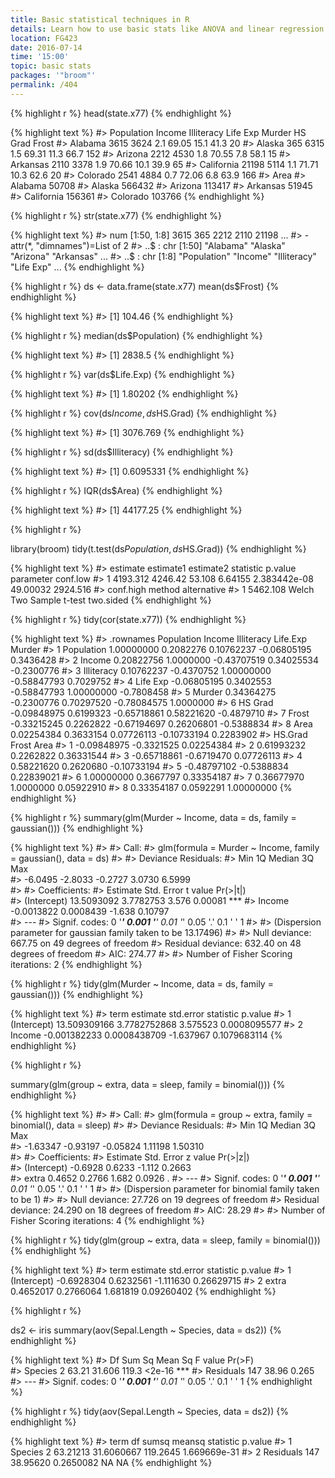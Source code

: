 ```yaml
---
title: Basic statistical techniques in R
details: Learn how to use basic stats like ANOVA and linear regression!
location: FG423
date: 2016-07-14
time: '15:00'
topic: basic stats
packages: '"broom"'
permalink: /404
---
```



{% highlight r %}
head(state.x77)
{% endhighlight %}



{% highlight text %}
#>            Population Income Illiteracy Life Exp Murder HS Grad Frost
#> Alabama          3615   3624        2.1    69.05   15.1    41.3    20
#> Alaska            365   6315        1.5    69.31   11.3    66.7   152
#> Arizona          2212   4530        1.8    70.55    7.8    58.1    15
#> Arkansas         2110   3378        1.9    70.66   10.1    39.9    65
#> California      21198   5114        1.1    71.71   10.3    62.6    20
#> Colorado         2541   4884        0.7    72.06    6.8    63.9   166
#>              Area
#> Alabama     50708
#> Alaska     566432
#> Arizona    113417
#> Arkansas    51945
#> California 156361
#> Colorado   103766
{% endhighlight %}



{% highlight r %}
str(state.x77)
{% endhighlight %}



{% highlight text %}
#>  num [1:50, 1:8] 3615 365 2212 2110 21198 ...
#>  - attr(*, "dimnames")=List of 2
#>   ..$ : chr [1:50] "Alabama" "Alaska" "Arizona" "Arkansas" ...
#>   ..$ : chr [1:8] "Population" "Income" "Illiteracy" "Life Exp" ...
{% endhighlight %}



{% highlight r %}
ds <- data.frame(state.x77)
mean(ds$Frost)
{% endhighlight %}



{% highlight text %}
#> [1] 104.46
{% endhighlight %}



{% highlight r %}
median(ds$Population)
{% endhighlight %}



{% highlight text %}
#> [1] 2838.5
{% endhighlight %}



{% highlight r %}
var(ds$Life.Exp)
{% endhighlight %}



{% highlight text %}
#> [1] 1.80202
{% endhighlight %}



{% highlight r %}
cov(ds$Income, ds$HS.Grad)
{% endhighlight %}



{% highlight text %}
#> [1] 3076.769
{% endhighlight %}



{% highlight r %}
sd(ds$Illiteracy)
{% endhighlight %}



{% highlight text %}
#> [1] 0.6095331
{% endhighlight %}



{% highlight r %}
IQR(ds$Area)
{% endhighlight %}



{% highlight text %}
#> [1] 44177.25
{% endhighlight %}



{% highlight r %}

library(broom)
tidy(t.test(ds$Population, ds$HS.Grad))
{% endhighlight %}



{% highlight text %}
#>   estimate estimate1 estimate2 statistic      p.value parameter conf.low
#> 1 4193.312   4246.42    53.108   6.64155 2.383442e-08  49.00032 2924.516
#>   conf.high                  method alternative
#> 1  5462.108 Welch Two Sample t-test   two.sided
{% endhighlight %}



{% highlight r %}
tidy(cor(state.x77))
{% endhighlight %}



{% highlight text %}
#>    .rownames  Population     Income  Illiteracy    Life.Exp     Murder
#> 1 Population  1.00000000  0.2082276  0.10762237 -0.06805195  0.3436428
#> 2     Income  0.20822756  1.0000000 -0.43707519  0.34025534 -0.2300776
#> 3 Illiteracy  0.10762237 -0.4370752  1.00000000 -0.58847793  0.7029752
#> 4   Life Exp -0.06805195  0.3402553 -0.58847793  1.00000000 -0.7808458
#> 5     Murder  0.34364275 -0.2300776  0.70297520 -0.78084575  1.0000000
#> 6    HS Grad -0.09848975  0.6199323 -0.65718861  0.58221620 -0.4879710
#> 7      Frost -0.33215245  0.2262822 -0.67194697  0.26206801 -0.5388834
#> 8       Area  0.02254384  0.3633154  0.07726113 -0.10733194  0.2283902
#>       HS.Grad      Frost        Area
#> 1 -0.09848975 -0.3321525  0.02254384
#> 2  0.61993232  0.2262822  0.36331544
#> 3 -0.65718861 -0.6719470  0.07726113
#> 4  0.58221620  0.2620680 -0.10733194
#> 5 -0.48797102 -0.5388834  0.22839021
#> 6  1.00000000  0.3667797  0.33354187
#> 7  0.36677970  1.0000000  0.05922910
#> 8  0.33354187  0.0592291  1.00000000
{% endhighlight %}



{% highlight r %}
summary(glm(Murder ~ Income, data = ds, family = gaussian()))
{% endhighlight %}



{% highlight text %}
#> 
#> Call:
#> glm(formula = Murder ~ Income, family = gaussian(), data = ds)
#> 
#> Deviance Residuals: 
#>     Min       1Q   Median       3Q      Max  
#> -6.0495  -2.8033  -0.2727   3.0730   6.5999  
#> 
#> Coefficients:
#>               Estimate Std. Error t value Pr(>|t|)    
#> (Intercept) 13.5093092  3.7782753   3.576  0.00081 ***
#> Income      -0.0013822  0.0008439  -1.638  0.10797    
#> ---
#> Signif. codes:  0 '***' 0.001 '**' 0.01 '*' 0.05 '.' 0.1 ' ' 1
#> 
#> (Dispersion parameter for gaussian family taken to be 13.17496)
#> 
#>     Null deviance: 667.75  on 49  degrees of freedom
#> Residual deviance: 632.40  on 48  degrees of freedom
#> AIC: 274.77
#> 
#> Number of Fisher Scoring iterations: 2
{% endhighlight %}



{% highlight r %}
tidy(glm(Murder ~ Income, data = ds, family = gaussian()))
{% endhighlight %}



{% highlight text %}
#>          term     estimate    std.error statistic      p.value
#> 1 (Intercept) 13.509309166 3.7782752868  3.575523 0.0008095577
#> 2      Income -0.001382233 0.0008438709 -1.637967 0.1079683114
{% endhighlight %}



{% highlight r %}

summary(glm(group ~ extra, data = sleep, family = binomial()))
{% endhighlight %}



{% highlight text %}
#> 
#> Call:
#> glm(formula = group ~ extra, family = binomial(), data = sleep)
#> 
#> Deviance Residuals: 
#>      Min        1Q    Median        3Q       Max  
#> -1.63347  -0.93197  -0.05824   1.11198   1.50310  
#> 
#> Coefficients:
#>             Estimate Std. Error z value Pr(>|z|)  
#> (Intercept)  -0.6928     0.6233  -1.112   0.2663  
#> extra         0.4652     0.2766   1.682   0.0926 .
#> ---
#> Signif. codes:  0 '***' 0.001 '**' 0.01 '*' 0.05 '.' 0.1 ' ' 1
#> 
#> (Dispersion parameter for binomial family taken to be 1)
#> 
#>     Null deviance: 27.726  on 19  degrees of freedom
#> Residual deviance: 24.290  on 18  degrees of freedom
#> AIC: 28.29
#> 
#> Number of Fisher Scoring iterations: 4
{% endhighlight %}



{% highlight r %}
tidy(glm(group ~ extra, data = sleep, family = binomial()))
{% endhighlight %}



{% highlight text %}
#>          term   estimate std.error statistic    p.value
#> 1 (Intercept) -0.6928304 0.6232561 -1.111630 0.26629715
#> 2       extra  0.4652017 0.2766064  1.681819 0.09260402
{% endhighlight %}



{% highlight r %}

ds2 <- iris
summary(aov(Sepal.Length ~ Species, data = ds2))
{% endhighlight %}



{% highlight text %}
#>              Df Sum Sq Mean Sq F value Pr(>F)    
#> Species       2  63.21  31.606   119.3 <2e-16 ***
#> Residuals   147  38.96   0.265                   
#> ---
#> Signif. codes:  0 '***' 0.001 '**' 0.01 '*' 0.05 '.' 0.1 ' ' 1
{% endhighlight %}



{% highlight r %}
tidy(aov(Sepal.Length ~ Species, data = ds2))
{% endhighlight %}



{% highlight text %}
#>        term  df    sumsq     meansq statistic      p.value
#> 1   Species   2 63.21213 31.6060667  119.2645 1.669669e-31
#> 2 Residuals 147 38.95620  0.2650082        NA           NA
{% endhighlight %}

